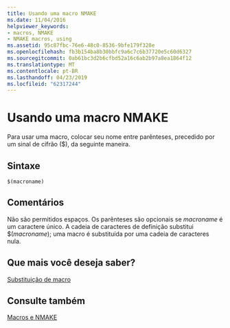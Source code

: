 ```yaml
---
title: Usando uma macro NMAKE
ms.date: 11/04/2016
helpviewer_keywords:
- macros, NMAKE
- NMAKE macros, using
ms.assetid: 95c87fbc-76e6-48c0-8536-9bfe179f328e
ms.openlocfilehash: fb3b154ba8b30bbfc9a6c7c6b37720e5c60d6327
ms.sourcegitcommit: 0ab61bc3d2b6cfbd52a16c6ab2b97a8ea1864f12
ms.translationtype: MT
ms.contentlocale: pt-BR
ms.lasthandoff: 04/23/2019
ms.locfileid: "62317244"
---
```

# <a name="using-an-nmake-macro"></a>Usando uma macro NMAKE

Para usar uma macro, colocar seu nome entre parênteses, precedido por um sinal de cifrão ($), da seguinte maneira.

## <a name="syntax"></a>Sintaxe

```
$(macroname)
```

## <a name="remarks"></a>Comentários

Não são permitidos espaços. Os parênteses são opcionais se *macroname* é um caractere único. A cadeia de caracteres de definição substitui $(*macroname*); uma macro é substituída por uma cadeia de caracteres nula.

## <a name="what-do-you-want-to-know-more-about"></a>Que mais você deseja saber?

[Substituição de macro](macro-substitution.md)

## <a name="see-also"></a>Consulte também

[Macros e NMAKE](macros-and-nmake.md)
